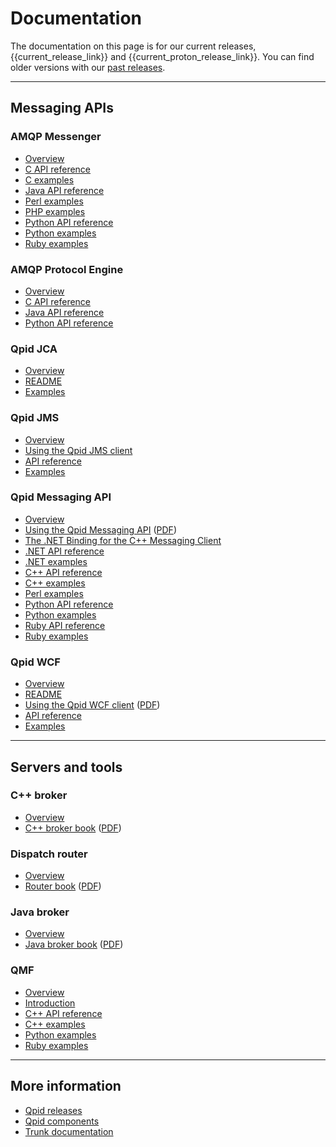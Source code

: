 # Documentation

The documentation on this page is for our current releases,
{{current_release_link}} and {{current_proton_release_link}}.  You can
find older versions with our
[past releases]({{site_url}}/releases/index.html#past-releases).

---

## Messaging APIs

<div class="three-column" markdown="1">
<section markdown="1">

### AMQP Messenger

 - [Overview]({{site_url}}/components/messenger/index.html)
 - [C API reference]({{current_proton_release_url}}/protocol-engine/c/api/messenger_8h.html)
 - [C examples]({{current_proton_release_url}}/messenger/c/examples/index.html)
 - [Java API reference]({{current_proton_release_url}}/protocol-engine/java/api/org/apache/qpid/proton/messenger/Messenger.html)
 - [Perl examples]({{current_proton_release_url}}/messenger/perl/examples/index.html)
 - [PHP examples]({{current_proton_release_url}}/messenger/php/examples/index.html)
 - [Python API reference]({{current_proton_release_url}}/protocol-engine/python/api/proton.Messenger-class.html)
 - [Python examples]({{current_proton_release_url}}/messenger/python/examples/index.html)
 - [Ruby examples]({{current_proton_release_url}}/messenger/ruby/examples/index.html)

</section>
<section markdown="1">

### AMQP Protocol Engine

 - [Overview]({{site_url}}/components/protocol-engine/index.html)
 - [C API reference]({{current_proton_release_url}}/protocol-engine/c/api/files.html)
 - [Java API reference]({{current_proton_release_url}}/protocol-engine/java/api/index.html)
 - [Python API reference]({{current_proton_release_url}}/protocol-engine/python/api/index.html)

</section>
<section markdown="1">

### Qpid JCA

 - [Overview]({{site_url}}/components/qpid-jca/index.html)
 - [README]({{current_release_tag}}/qpid/java/jca/README.txt)
 - [Examples]({{current_release_tag}}/qpid/java/jca/example/)

</section>
<section markdown="1">

### Qpid JMS

 - [Overview]({{site_url}}/components/qpid-jms/index.html)
 - [Using the Qpid JMS client]({{site_url}}/components/qpid-jms/index.html#documentation)
 - [API reference](http://docs.oracle.com/javaee/1.4/api/javax/jms/package-summary.html)
 - [Examples]({{site_url}}/components/qpid-jms/index.html#documentation)

</section>
<section markdown="1">

### Qpid Messaging API

 - [Overview]({{site_url}}/components/messaging-api/index.html)
 - [Using the Qpid Messaging API]({{current_release_url}}/programming/book/ch02.html) ([PDF]({{current_release_url}}/programming/programming-book.pdf))
 - [The .NET Binding for the C++ Messaging Client]({{current_release_url}}/programming/book/ch05.html)
 - [.NET API reference]({{current_release_url}}/messaging-api/dotnet/api/index.html)
 - [.NET examples]({{current_release_url}}/messaging-api/dotnet/examples/index.html)
 - [C++ API reference]({{current_release_url}}/messaging-api/cpp/api/index.html)
 - [C++ examples]({{current_release_url}}/messaging-api/cpp/examples/index.html)
 - [Perl examples]({{current_release_url}}/messaging-api/perl/examples/index.html)
 - [Python API reference]({{current_release_url}}/messaging-api/python/api/index.html)
 - [Python examples]({{current_release_url}}/messaging-api/python/examples/index.html)
 - [Ruby API reference]({{current_release_url}}/messaging-api/ruby/api/index.html)
 - [Ruby examples]({{current_release_url}}/messaging-api/ruby/examples/index.html)

</section>
<section markdown="1">

### Qpid WCF

 - [Overview]({{site_url}}/components/qpid-wcf/index.html)
 - [README]({{current_release_tag}}/qpid/wcf/ReadMe.txt)
 - [Using the Qpid WCF client]({{current_release_url}}/programming/book/QpidWCF.html) ([PDF]({{current_release_url}}/programming/programming-book.pdf))
 - [API reference](http://msdn.microsoft.com/en-us/library/vstudio/ms735119\(v=vs.90\).aspx)
 - [Examples]({{current_release_tag}}/qpid/wcf/samples)

</section>
</div>

---

## Servers and tools

<div class="three-column" markdown="1">
<section markdown="1">

### C++ broker

 - [Overview]({{site_url}}/components/cpp-broker/index.html)
 - [C++ broker book]({{current_release_url}}/cpp-broker/book/index.html) ([PDF]({{current_release_url}}/cpp-broker/cpp-broker-book.pdf))

</section>
<section markdown="1">

### Dispatch router

 - [Overview]({{site_url}}/components/dispatch-router/index.html)
 - [Router book]({{current_dispatch_release_url}}/book.html) ([PDF]({{current_dispatch_release_url}}/book.pdf))

</section>
<section markdown="1">

### Java broker

 - [Overview]({{site_url}}/components/java-broker/index.html)
 - [Java broker book]({{current_release_url}}/java-broker/book/index.html) ([PDF]({{current_release_url}}/java-broker/java-broker-book.pdf))

</section>
<section markdown="1">

### QMF
 
 - [Overview]({{site_url}}/components/qmf/index.html)
 - [Introduction]({{current_release_url}}/cpp-broker/book/ch02s02.html)
 - [C++ API reference]({{current_release_url}}/qmf/cpp/api/index.html)
 - [C++ examples]({{current_release_url}}/qmf/cpp/examples/index.html)
 - [Python examples]({{current_release_url}}/qmf/python/examples/index.html)
 - [Ruby examples]({{current_release_url}}/qmf/ruby/examples/index.html)

</section>
</div>

---

## More information

 - [Qpid releases]({{site_url}}/releases/index.html)
 - [Qpid components]({{site_url}}/components/index.html)
 - [Trunk documentation]({{site_url}}/releases/qpid-trunk/index.html)
